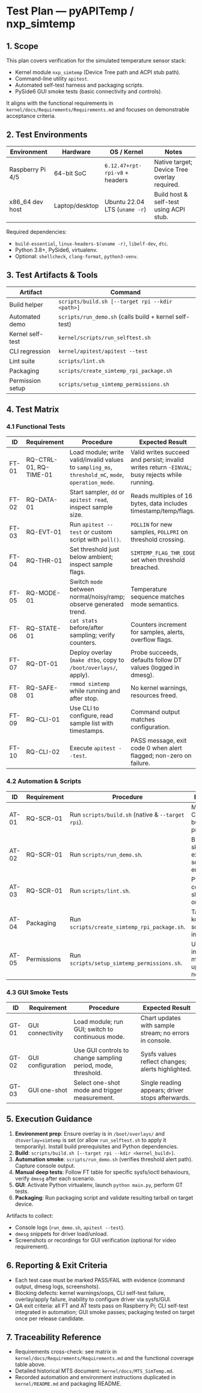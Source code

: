 # Test Plan — pyAPITemp / nxp_simtemp

## 1. Scope
This plan covers verification for the simulated temperature sensor stack:
- Kernel module `nxp_simtemp` (Device Tree path and ACPI stub path).
- Command-line utility `apitest`.
- Automated self-test harness and packaging scripts.
- PySide6 GUI smoke tests (basic connectivity and controls).

It aligns with the functional requirements in `kernel/docs/Requirements/Requirements.md` and focuses on demonstrable acceptance criteria.

## 2. Test Environments
| Environment | Hardware | OS / Kernel | Notes |
|-------------|----------|-------------|-------|
| Raspberry Pi 4/5 | 64-bit SoC | `6.12.47+rpt-rpi-v8` + headers | Native target; Device Tree overlay required. |
| x86_64 dev host | Laptop/desktop | Ubuntu 22.04 LTS (`uname -r`) | Build host & self-test using ACPI stub. |

Required dependencies:
- `build-essential`, `linux-headers-$(uname -r)`, `libelf-dev`, `dtc`.
- Python 3.8+, PySide6, virtualenv.
- Optional: `shellcheck`, `clang-format`, `python3-venv`.

## 3. Test Artifacts & Tools
| Artifact | Command |
|----------|---------|
| Build helper | `scripts/build.sh [--target rpi --kdir <path>]` |
| Automated demo | `scripts/run_demo.sh` (calls build + kernel self-test) |
| Kernel self-test | `kernel/scripts/run_selftest.sh` |
| CLI regression | `kernel/apitest/apitest --test` |
| Lint suite | `scripts/lint.sh` |
| Packaging | `scripts/create_simtemp_rpi_package.sh` |
| Permission setup | `scripts/setup_simtemp_permissions.sh` |

## 4. Test Matrix
### 4.1 Functional Tests
| ID | Requirement | Procedure | Expected Result | Tool |
|----|-------------|-----------|-----------------|------|
| FT-01 | RQ-CTRL-01, RQ-TIME-01 | Load module; write valid/invalid values to `sampling_ms`, `threshold_mC`, `mode`, `operation_mode`. | Valid writes succeed and persist; invalid writes return `-EINVAL`; busy rejects while running. | Manual shell, `apitest` |
| FT-02 | RQ-DATA-01 | Start sampler, `dd` or `apitest read`, inspect sample size. | Reads multiples of 16 bytes, data includes timestamp/temp/flags. | Shell / CLI |
| FT-03 | RQ-EVT-01 | Run `apitest --test` or custom script with `poll()`. | `POLLIN` for new samples, `POLLPRI` on threshold crossing. | `apitest`, `kernel/scripts/run_selftest.sh` |
| FT-04 | RQ-THR-01 | Set threshold just below ambient; inspect sample flags. | `SIMTEMP_FLAG_THR_EDGE` set when threshold breached. | CLI |
| FT-05 | RQ-MODE-01 | Switch `mode` between normal/noisy/ramp; observe generated trend. | Temperature sequence matches mode semantics. | CLI/GUI |
| FT-06 | RQ-STATE-01 | `cat stats` before/after sampling; verify counters. | Counters increment for samples, alerts, overflow flags. | Shell |
| FT-07 | RQ-DT-01 | Deploy overlay (`make dtbo`, copy to `/boot/overlays/`, apply). | Probe succeeds, defaults follow DT values (logged in dmesg). | `kernel/scripts/run_selftest.sh` |
| FT-08 | RQ-SAFE-01 | `rmmod simtemp` while running and after stop. | No kernel warnings, resources freed. | Shell, `dmesg` |
| FT-09 | RQ-CLI-01 | Use CLI to configure, read sample list with timestamps. | Command output matches configuration. | `apitest` |
| FT-10 | RQ-CLI-02 | Execute `apitest --test`. | PASS message, exit code 0 when alert flagged; non-zero on failure. | `apitest` |

### 4.2 Automation & Scripts
| ID | Requirement | Procedure | Expected Result |
|----|-------------|-----------|-----------------|
| AT-01 | RQ-SCR-01 | Run `scripts/build.sh` (native & `--target rpi`). | Modules, overlay, CLI built; cross build uses provided `--kdir`. |
| AT-02 | RQ-SCR-01 | Run `scripts/run_demo.sh`. | Builds (unless skipped) and executes kernel self-test end-to-end. |
| AT-03 | RQ-SCR-01 | Run `scripts/lint.sh`. | Python compilation plus shell lint; zero exit on clean run. |
| AT-04 | Packaging | Run `scripts/create_simtemp_rpi_package.sh`. | Tarball containing ko/dtbo/GUI/install scripts produced in `dist/`. |
| AT-05 | Permissions | Run `scripts/setup_simtemp_permissions.sh`. | Udev rule installed; group membership updated; sysfs nodes accessible. |

### 4.3 GUI Smoke Tests
| ID | Requirement | Procedure | Expected Result |
|----|-------------|-----------|-----------------|
| GT-01 | GUI connectivity | Load module; run GUI; switch to continuous mode. | Chart updates with sample stream; no errors in console. |
| GT-02 | GUI configuration | Use GUI controls to change sampling period, mode, threshold. | Sysfs values reflect changes; alerts highlighted. |
| GT-03 | GUI one-shot | Select one-shot mode and trigger measurement. | Single reading appears; driver stops afterwards. |

## 5. Execution Guidance
1. **Environment prep**: Ensure overlay is in `/boot/overlays/` and `dtoverlay=simtemp` is set (or allow `run_selftest.sh` to apply it temporarily). Install build prerequisites and Python dependencies.
2. **Build**: `scripts/build.sh [--target rpi --kdir <kernel_build>]`.
3. **Automation smoke**: `scripts/run_demo.sh` (verifies threshold alert path). Capture console output.
4. **Manual deep tests**: Follow FT table for specific sysfs/ioctl behaviours, verify `dmesg` after each scenario.
5. **GUI**: Activate Python virtualenv, launch `python main.py`, perform GT tests.
6. **Packaging**: Run packaging script and validate resulting tarball on target device.

Artifacts to collect:
- Console logs (`run_demo.sh`, `apitest --test`).
- `dmesg` snippets for driver load/unload.
- Screenshots or recordings for GUI verification (optional for video requirement).

## 6. Reporting & Exit Criteria
- Each test case must be marked PASS/FAIL with evidence (command output, dmesg logs, screenshots).
- Blocking defects: kernel warnings/oops, CLI self-test failure, overlay/apply failure, inability to configure driver via sysfs/GUI.
- QA exit criteria: all FT and AT tests pass on Raspberry Pi; CLI self-test integrated in automation; GUI smoke passes; packaging tested on target once per release candidate.

## 7. Traceability Reference
- Requirements cross-check: see matrix in `kernel/docs/Requirements/Requirements.md` and the functional coverage table above.
- Detailed historical MTS document: `kernel/docs/MTS_SimTemp.md`.
- Recorded automation and environment instructions duplicated in `kernel/README.md` and packaging README.
